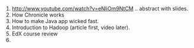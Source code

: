 1. http://www.youtube.com/watch?v=eNliOm9NtCM .. abstract with slides.
2. How Chronicle works
3. How to make Java app wicked fast.
4. Introduction to Hadoop (article first, video later).
5. EdX course review
6. 
